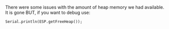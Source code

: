There were some issues with the amount of heap memory we had available. It is gone BUT, if you want to debug use:

`Serial.println(ESP.getFreeHeap());`
